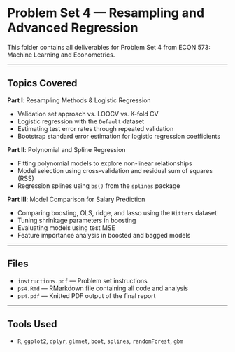 # Problem Set 4 — Resampling and Advanced Regression

This folder contains all deliverables for Problem Set 4 from ECON 573: Machine Learning and Econometrics.

---

## Topics Covered

**Part I**: Resampling Methods & Logistic Regression  
- Validation set approach vs. LOOCV vs. K-fold CV  
- Logistic regression with the `Default` dataset  
- Estimating test error rates through repeated validation  
- Bootstrap standard error estimation for logistic regression coefficients

**Part II**: Polynomial and Spline Regression  
- Fitting polynomial models to explore non-linear relationships  
- Model selection using cross-validation and residual sum of squares (RSS)  
- Regression splines using `bs()` from the `splines` package

**Part III**: Model Comparison for Salary Prediction  
- Comparing boosting, OLS, ridge, and lasso using the `Hitters` dataset  
- Tuning shrinkage parameters in boosting  
- Evaluating models using test MSE  
- Feature importance analysis in boosted and bagged models

---

## Files

- `instructions.pdf` — Problem set instructions  
- `ps4.Rmd` — RMarkdown file containing all code and analysis  
- `ps4.pdf` — Knitted PDF output of the final report

---

## Tools Used

- `R`, `ggplot2`, `dplyr`, `glmnet`, `boot`, `splines`, `randomForest`, `gbm`

